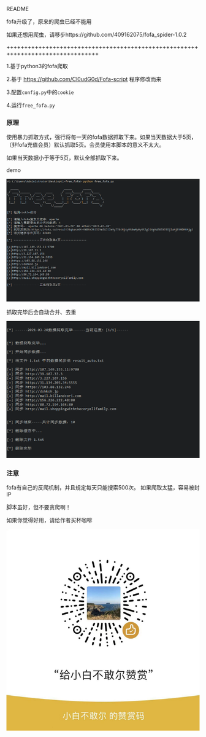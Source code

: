 README


fofa升级了，原来的爬虫已经不能用

如果还想用爬虫，请移步https://github.com/409162075/fofa_spider-1.0.2


++++++++++++++++++++++++++++++++++++++++++++++++++++++++++++++++++++++++++++++++

1.基于python3的fofa爬取

2.基于 https://github.com/Cl0udG0d/Fofa-script 程序修改而来

3.配置`config.py`中的`cookie`

4.运行`free_fofa.py`




### 原理



使用暴力抓取方式，强行将每一天的fofa数据抓取下来。如果当天数据大于5页，（非fofa充值会员）默认抓取5页。会员使用本脚本的意义不太大。

如果当天数据小于等于5页，默认全部抓取下来。

demo

![](demo/demo1.png)

抓取完毕后会自动合并、去重

![](demo/demo2.png)

### 注意

fofa有自己的反爬机制，并且规定每天只能搜索500次。
如果爬取太猛，容易被封IP

脚本虽好，但不要贪爬啊！

如果你觉得好用，请给作者买杯咖啡

![](demo/weixinz.png)

